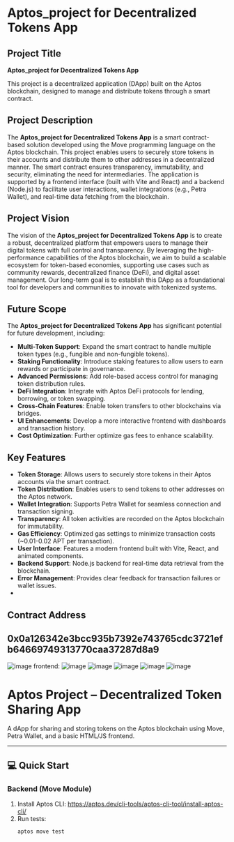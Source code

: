 # Aptos_project for Decentralized Tokens App


## Project Title
**Aptos_project for Decentralized Tokens App**

This project is a decentralized application (DApp) built on the Aptos blockchain, designed to manage and distribute tokens through a smart contract.

## Project Description
The **Aptos_project for Decentralized Tokens App** is a smart contract-based solution developed using the Move programming language on the Aptos blockchain. This project enables users to securely store tokens in their accounts and distribute them to other addresses in a decentralized manner. The smart contract ensures transparency, immutability, and security, eliminating the need for intermediaries. The application is supported by a frontend interface (built with Vite and React) and a backend (Node.js) to facilitate user interactions, wallet integrations (e.g., Petra Wallet), and real-time data fetching from the blockchain.

## Project Vision
The vision of the **Aptos_project for Decentralized Tokens App** is to create a robust, decentralized platform that empowers users to manage their digital tokens with full control and transparency. By leveraging the high-performance capabilities of the Aptos blockchain, we aim to build a scalable ecosystem for token-based economies, supporting use cases such as community rewards, decentralized finance (DeFi), and digital asset management. Our long-term goal is to establish this DApp as a foundational tool for developers and communities to innovate with tokenized systems.

## Future Scope
The **Aptos_project for Decentralized Tokens App** has significant potential for future development, including:
- **Multi-Token Support**: Expand the smart contract to handle multiple token types (e.g., fungible and non-fungible tokens).
- **Staking Functionality**: Introduce staking features to allow users to earn rewards or participate in governance.
- **Advanced Permissions**: Add role-based access control for managing token distribution rules.
- **DeFi Integration**: Integrate with Aptos DeFi protocols for lending, borrowing, or token swapping.
- **Cross-Chain Features**: Enable token transfers to other blockchains via bridges.
- **UI Enhancements**: Develop a more interactive frontend with dashboards and transaction history.
- **Cost Optimization**: Further optimize gas fees to enhance scalability.

## Key Features
- **Token Storage**: Allows users to securely store tokens in their Aptos accounts via the smart contract.
- **Token Distribution**: Enables users to send tokens to other addresses on the Aptos network.
- **Wallet Integration**: Supports Petra Wallet for seamless connection and transaction signing.
- **Transparency**: All token activities are recorded on the Aptos blockchain for immutability.
- **Gas Efficiency**: Optimized gas settings to minimize transaction costs (~0.01-0.02 APT per transaction).
- **User Interface**: Features a modern frontend built with Vite, React, and animated components.
- **Backend Support**: Node.js backend for real-time data retrieval from the blockchain.
- **Error Management**: Provides clear feedback for transaction failures or wallet issues.
- 

## Contract Address
0x0a126342e3bcc935b7392e743765cdc3721efb64669749313770caa37287d8a9
---
![image](https://github.com/user-attachments/assets/38d29956-4ff0-4d2c-922a-d4953febc25c)
frontend:
![image](https://github.com/user-attachments/assets/c9d08489-60ef-4a74-8789-92cc3b7e855d)
![image](https://github.com/user-attachments/assets/16fe1046-5a9b-4627-812c-5af18246b585)
![image](https://github.com/user-attachments/assets/28e43443-a0e2-43ed-9436-cd0cd90e81fe)
![image](https://github.com/user-attachments/assets/a57a8b66-88f6-4601-8383-12e9f0be2c57)
![image](https://github.com/user-attachments/assets/0af94fc4-f1eb-4389-bd39-5925aaa0036b)
# Aptos Project – Decentralized Token Sharing App

A dApp for sharing and storing tokens on the Aptos blockchain using Move, Petra Wallet, and a basic HTML/JS frontend.

---

## 💻 Quick Start

### Backend (Move Module)

1. Install Aptos CLI: https://aptos.dev/cli-tools/aptos-cli-tool/install-aptos-cli/
2. Run tests:
   ```bash
   aptos move test





